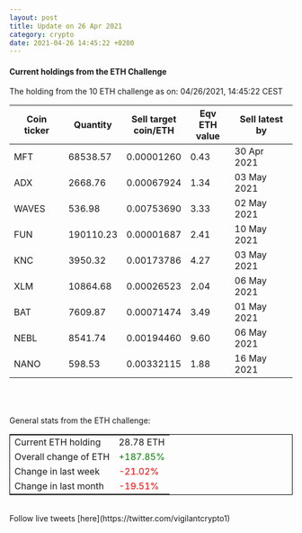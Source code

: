 ```yaml
---
layout: post
title: Update on 26 Apr 2021
category: crypto
date: 2021-04-26 14:45:22 +0200
---
```

<!-- Global site tag (gtag.js) - Google Analytics -->
<script async src="https://www.googletagmanager.com/gtag/js?id=UA-103831149-5"></script>
<script>
  window.dataLayer = window.dataLayer || [];
  function gtag(){dataLayer.push(arguments);}
  gtag('js', new Date());

  gtag('config', 'UA-103831149-5');
</script>


#### Current holdings from the ETH Challenge

The holding from the 10 ETH challenge as on: 04/26/2021, 14:45:22 CEST

|Coin ticker|Quantity|Sell target<br>coin/ETH|Eqv ETH<br>value|Sell latest by|
|-----------|--------|-----------|-----------|--------------|
MFT|68538.57|  0.00001260|0.43|30 Apr 2021|
ADX|2668.76|  0.00067924|1.34|03 May 2021|
WAVES|536.98|  0.00753690|3.33|02 May 2021|
FUN|190110.23|  0.00001687|2.41|10 May 2021|
KNC|3950.32|  0.00173786|4.27|03 May 2021|
XLM|10864.68|  0.00026523|2.04|06 May 2021|
BAT|7609.87|  0.00071474|3.49|01 May 2021|
NEBL|8541.74|  0.00194460|9.60|06 May 2021|
NANO|598.53|  0.00332115|1.88|16 May 2021|

<br>
<br>
<br>
General stats from the ETH challenge:

<table style="border:1px solid black;margin-left:auto;margin-right:auto;">
	<tbody>
	<tr>
		<td>Current ETH holding</td>
		<td>     28.78 ETH</td>
	</tr>
	<tr>
		<td>Overall change of ETH</td>
		<td><font color="green">+187.85%</font></td>
	</tr>
	<tr>
		<td>Change in last week</td>
		<td><font color="red">-21.02%</font></td>
	</tr>
	<tr>
		<td>Change in last month</td>
		<td><font color="red">-19.51%</font></td>
	</tr>
	</tbody>
</table>

<br>
Follow live tweets [here](https://twitter.com/vigilantcrypto1)
<br>
<br>